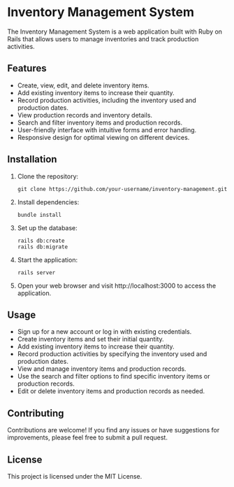 # Inventory Management System

The Inventory Management System is a web application built with Ruby on Rails that allows users to manage inventories and track production activities.

## Features

- Create, view, edit, and delete inventory items.
- Add existing inventory items to increase their quantity.
- Record production activities, including the inventory used and production dates.
- View production records and inventory details.
- Search and filter inventory items and production records.
- User-friendly interface with intuitive forms and error handling.
- Responsive design for optimal viewing on different devices.

## Installation

1. Clone the repository:

   ```shell
   git clone https://github.com/your-username/inventory-management.git

2. Install dependencies:

   ```shell
   bundle install

3. Set up the database:

   ```shell
   rails db:create
   rails db:migrate

4. Start the application:

   ```shell
   rails server

5. Open your web browser and visit http://localhost:3000 to access the application.

## Usage

- Sign up for a new account or log in with existing credentials.
- Create inventory items and set their initial quantity.
- Add existing inventory items to increase their quantity.
- Record production activities by specifying the inventory used and production dates.
- View and manage inventory items and production records.
- Use the search and filter options to find specific inventory items or production records.
- Edit or delete inventory items and production records as needed.

## Contributing

Contributions are welcome! If you find any issues or have suggestions for improvements, please feel free to submit a pull request.

## License

This project is licensed under the MIT License.
